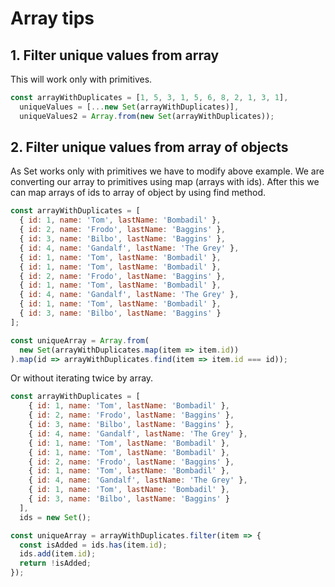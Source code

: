 # Array tips

## 1. Filter unique values from array

This will work only with primitives.

```javascript
const arrayWithDuplicates = [1, 5, 3, 1, 5, 6, 8, 2, 1, 3, 1],
  uniqueValues = [...new Set(arrayWithDuplicates)],
  uniqueValues2 = Array.from(new Set(arrayWithDuplicates));
```

## 2. Filter unique values from array of objects

As Set works only with primitives we have to modify above example.
We are converting our array to primitives using map (arrays with ids).
After this we can map arrays of ids to array of object by using find method.

```javascript
const arrayWithDuplicates = [
  { id: 1, name: 'Tom', lastName: 'Bombadil' },
  { id: 2, name: 'Frodo', lastName: 'Baggins' },
  { id: 3, name: 'Bilbo', lastName: 'Baggins' },
  { id: 4, name: 'Gandalf', lastName: 'The Grey' },
  { id: 1, name: 'Tom', lastName: 'Bombadil' },
  { id: 1, name: 'Tom', lastName: 'Bombadil' },
  { id: 2, name: 'Frodo', lastName: 'Baggins' },
  { id: 1, name: 'Tom', lastName: 'Bombadil' },
  { id: 4, name: 'Gandalf', lastName: 'The Grey' },
  { id: 1, name: 'Tom', lastName: 'Bombadil' },
  { id: 3, name: 'Bilbo', lastName: 'Baggins' }
];

const uniqueArray = Array.from(
  new Set(arrayWithDuplicates.map(item => item.id))
).map(id => arrayWithDuplicates.find(item => item.id === id));
```

Or without iterating twice by array.

```javascript
const arrayWithDuplicates = [
    { id: 1, name: 'Tom', lastName: 'Bombadil' },
    { id: 2, name: 'Frodo', lastName: 'Baggins' },
    { id: 3, name: 'Bilbo', lastName: 'Baggins' },
    { id: 4, name: 'Gandalf', lastName: 'The Grey' },
    { id: 1, name: 'Tom', lastName: 'Bombadil' },
    { id: 1, name: 'Tom', lastName: 'Bombadil' },
    { id: 2, name: 'Frodo', lastName: 'Baggins' },
    { id: 1, name: 'Tom', lastName: 'Bombadil' },
    { id: 4, name: 'Gandalf', lastName: 'The Grey' },
    { id: 1, name: 'Tom', lastName: 'Bombadil' },
    { id: 3, name: 'Bilbo', lastName: 'Baggins' }
  ],
  ids = new Set();

const uniqueArray = arrayWithDuplicates.filter(item => {
  const isAdded = ids.has(item.id);
  ids.add(item.id);
  return !isAdded;
});
```
